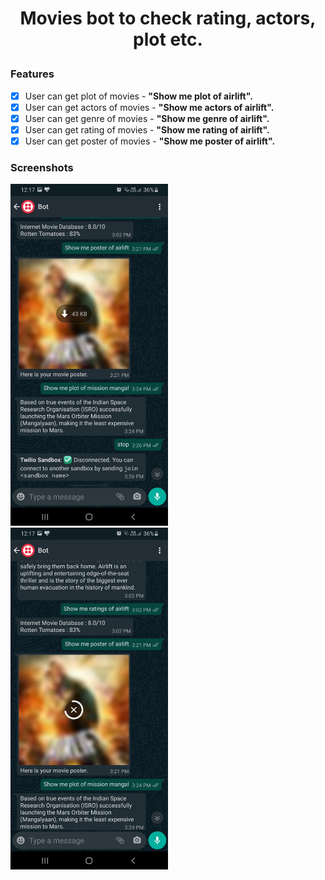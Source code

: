 <p align="center">

  <h1 align="center">
    Movies bot to check rating, actors, plot etc.
    <br>
  </p>
</p>

### Features

- [x] User can get plot of movies - <strong>"Show me plot of airlift".</strong>
- [x] User can get actors of movies - <strong>"Show me actors of airlift".</strong>
- [x] User can get genre of movies - <strong>"Show me genre of airlift".</strong>
- [x] User can get rating of movies - <strong>"Show me rating of airlift".</strong>
- [x] User can get poster of movies - <strong>"Show me poster of airlift".</strong>

### Screenshots
<img width="50%" height="50%" src="Screenshot_20201119-121718_WhatsApp.jpg"/>
<img width="50%" height="50%" src="Screenshot_20201119-121708_WhatsApp.jpg"/>


